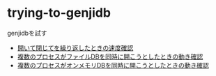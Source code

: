 # trying-to-genjidb

genjidbを試す

* [開いて閉じてを繰り返したときの速度確認](./open_close)
* [複数のプロセスがファイルDBを同時に開こうとしたときの動き確認](./multi_open_file)
* [複数のプロセスがオンメモリDBを同時に開こうとしたときの動き確認](./multi_open_memory)
